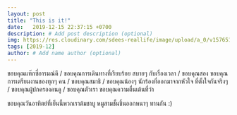 ```yaml
---
layout: post
title: "This is it!"
date:   2019-12-15 22:37:15 +0700
description: # Add post description (optional)
img: https://res.cloudinary.com/sdees-reallife/image/upload/a_0/v1576511576/IMG_9941.jpg # Add image post (optional)
tags: [2019-12]
author: # Add name author (optional)
---
```

ขอบคุณแท๊กซี่อารมณ์ดี / ขอบคุณการเดินทางที่เรียบร้อย สบายๆ กับเรื่องเวลา / ขอบคุณสอง ขอบคุณการเตรียมงานของทุกๆ คน / ขอบคุณสมาธิ / ขอบคุณน้องๆ นักร้องที่ออกมาจากหัวใจ ที่ตั้งใจกันจริงๆ / ขอบคุณผู้ปกครองคนดู / ขอบคุณตัวเรา ขอบคุณความตื่นเต้นที่ว่า

<i class="fa fa-child" style="color:plum"></i>

ขอบคุณวันอาทิตย์ที่เย็นนี้พวกเราต้มชาบู หมูสามชั้นชิ้นออกหนาๆ ทานกัน :)
